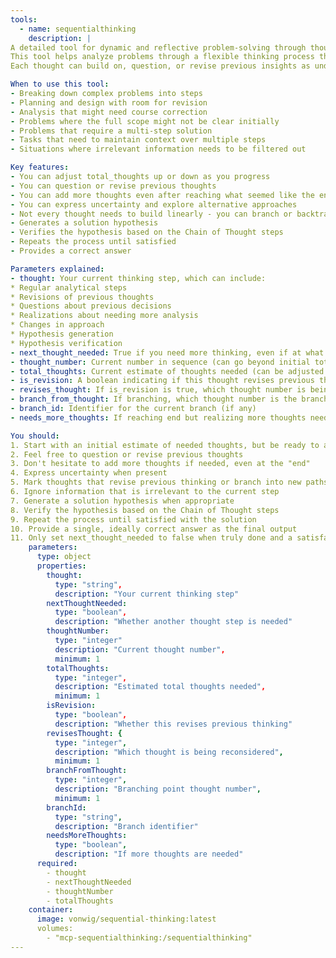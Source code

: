 ```yaml
---
tools:
  - name: sequentialthinking
    description: |
A detailed tool for dynamic and reflective problem-solving through thoughts.
This tool helps analyze problems through a flexible thinking process that can adapt and evolve.
Each thought can build on, question, or revise previous insights as understanding deepens.

When to use this tool:
- Breaking down complex problems into steps
- Planning and design with room for revision
- Analysis that might need course correction
- Problems where the full scope might not be clear initially
- Problems that require a multi-step solution
- Tasks that need to maintain context over multiple steps
- Situations where irrelevant information needs to be filtered out

Key features:
- You can adjust total_thoughts up or down as you progress
- You can question or revise previous thoughts
- You can add more thoughts even after reaching what seemed like the end
- You can express uncertainty and explore alternative approaches
- Not every thought needs to build linearly - you can branch or backtrack
- Generates a solution hypothesis
- Verifies the hypothesis based on the Chain of Thought steps
- Repeats the process until satisfied
- Provides a correct answer

Parameters explained:
- thought: Your current thinking step, which can include:
* Regular analytical steps
* Revisions of previous thoughts
* Questions about previous decisions
* Realizations about needing more analysis
* Changes in approach
* Hypothesis generation
* Hypothesis verification
- next_thought_needed: True if you need more thinking, even if at what seemed like the end
- thought_number: Current number in sequence (can go beyond initial total if needed)
- total_thoughts: Current estimate of thoughts needed (can be adjusted up/down)
- is_revision: A boolean indicating if this thought revises previous thinking
- revises_thought: If is_revision is true, which thought number is being reconsidered
- branch_from_thought: If branching, which thought number is the branching point
- branch_id: Identifier for the current branch (if any)
- needs_more_thoughts: If reaching end but realizing more thoughts needed

You should:
1. Start with an initial estimate of needed thoughts, but be ready to adjust
2. Feel free to question or revise previous thoughts
3. Don't hesitate to add more thoughts if needed, even at the "end"
4. Express uncertainty when present
5. Mark thoughts that revise previous thinking or branch into new paths
6. Ignore information that is irrelevant to the current step
7. Generate a solution hypothesis when appropriate
8. Verify the hypothesis based on the Chain of Thought steps
9. Repeat the process until satisfied with the solution
10. Provide a single, ideally correct answer as the final output
11. Only set next_thought_needed to false when truly done and a satisfactory answer is reached`
    parameters:
      type: object
      properties:
        thought: 
          type: "string",
          description: "Your current thinking step"
        nextThoughtNeeded:
          type: "boolean",
          description: "Whether another thought step is needed"
        thoughtNumber:
          type: "integer"
          description: "Current thought number",
          minimum: 1
        totalThoughts:
          type: "integer",
          description: "Estimated total thoughts needed",
          minimum: 1
        isRevision:
          type: "boolean",
          description: "Whether this revises previous thinking"
        revisesThought: {
          type: "integer",
          description: "Which thought is being reconsidered",
          minimum: 1
        branchFromThought:
          type: "integer",
          description: "Branching point thought number",
          minimum: 1
        branchId:
          type: "string",
          description: "Branch identifier"
        needsMoreThoughts: 
          type: "boolean",
          description: "If more thoughts are needed"
      required:
        - thought
        - nextThoughtNeeded
        - thoughtNumber
        - totalThoughts
    container:
      image: vonwig/sequential-thinking:latest
      volumes: 
        - "mcp-sequentialthinking:/sequentialthinking"
---
```


